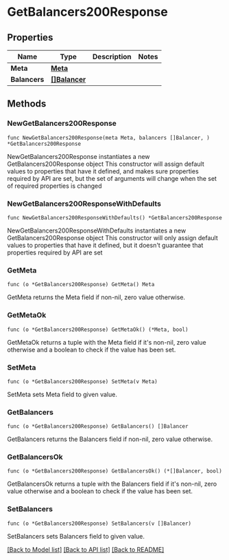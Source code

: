 # GetBalancers200Response

## Properties

Name | Type | Description | Notes
------------ | ------------- | ------------- | -------------
**Meta** | [**Meta**](Meta.md) |  | 
**Balancers** | [**[]Balancer**](Balancer.md) |  | 

## Methods

### NewGetBalancers200Response

`func NewGetBalancers200Response(meta Meta, balancers []Balancer, ) *GetBalancers200Response`

NewGetBalancers200Response instantiates a new GetBalancers200Response object
This constructor will assign default values to properties that have it defined,
and makes sure properties required by API are set, but the set of arguments
will change when the set of required properties is changed

### NewGetBalancers200ResponseWithDefaults

`func NewGetBalancers200ResponseWithDefaults() *GetBalancers200Response`

NewGetBalancers200ResponseWithDefaults instantiates a new GetBalancers200Response object
This constructor will only assign default values to properties that have it defined,
but it doesn't guarantee that properties required by API are set

### GetMeta

`func (o *GetBalancers200Response) GetMeta() Meta`

GetMeta returns the Meta field if non-nil, zero value otherwise.

### GetMetaOk

`func (o *GetBalancers200Response) GetMetaOk() (*Meta, bool)`

GetMetaOk returns a tuple with the Meta field if it's non-nil, zero value otherwise
and a boolean to check if the value has been set.

### SetMeta

`func (o *GetBalancers200Response) SetMeta(v Meta)`

SetMeta sets Meta field to given value.


### GetBalancers

`func (o *GetBalancers200Response) GetBalancers() []Balancer`

GetBalancers returns the Balancers field if non-nil, zero value otherwise.

### GetBalancersOk

`func (o *GetBalancers200Response) GetBalancersOk() (*[]Balancer, bool)`

GetBalancersOk returns a tuple with the Balancers field if it's non-nil, zero value otherwise
and a boolean to check if the value has been set.

### SetBalancers

`func (o *GetBalancers200Response) SetBalancers(v []Balancer)`

SetBalancers sets Balancers field to given value.



[[Back to Model list]](../README.md#documentation-for-models) [[Back to API list]](../README.md#documentation-for-api-endpoints) [[Back to README]](../README.md)


